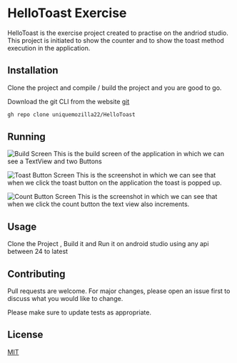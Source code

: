 # HelloToast Exercise

HelloToast is the exercise project created to practise on the andriod studio. This project is initiated to show the counter and to show the toast method execution in the application.

## Installation

Clone the project and compile / build the project and you are good to go.

Download the git CLI from the website [git](https://git-scm.com/downloads)

```bash
gh repo clone uniquemozilla22/HelloToast
```

## Running
![Build Screen](./screenshot/screen.png)
This is the build screen of the application in which we can see a TextView and two Buttons

![Toast Button Screen](./screenshot/toast.png)
 This is the screenshot in which we can see that when we click the toast button on the application the toast is popped up.

![Count Button Screen](./screenshot/count.png)
This is the screenshot in which we can see that when we click the count button the text view also increments.

## Usage

Clone the Project , Build it and Run it on android studio using any api between 24 to latest

## Contributing
Pull requests are welcome. For major changes, please open an issue first to discuss what you would like to change.

Please make sure to update tests as appropriate.

## License
[MIT](https://choosealicense.com/licenses/mit/)

